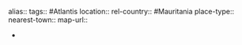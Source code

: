 alias::
tags:: #Atlantis
location::
rel-country:: #Mauritania
place-type::
nearest-town::
map-url::

-
